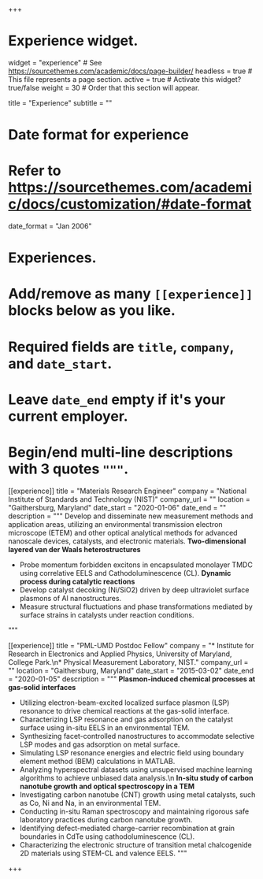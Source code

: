 +++
# Experience widget.
widget = "experience"  # See https://sourcethemes.com/academic/docs/page-builder/
headless = true  # This file represents a page section.
active = true  # Activate this widget? true/false
weight = 30  # Order that this section will appear.

title = "Experience"
subtitle = ""

# Date format for experience
#   Refer to https://sourcethemes.com/academic/docs/customization/#date-format
date_format = "Jan 2006"

# Experiences.
#   Add/remove as many `[[experience]]` blocks below as you like.
#   Required fields are `title`, `company`, and `date_start`.
#   Leave `date_end` empty if it's your current employer.
#   Begin/end multi-line descriptions with 3 quotes `"""`.
[[experience]]
  title = "Materials Research Engineer"
  company = "National Institute of Standards and Technology (NIST)"
  company_url = ""
  location = "Gaithersburg, Maryland"
  date_start = "2020-01-06"
  date_end = ""
  description = """
  Develop and disseminate new measurement methods and application areas, utilizing an environmental transmission electron microscope (ETEM) and other optical analytical methods for advanced nanoscale devices, catalysts, and electronic materials.
  **Two-dimensional layered van der Waals heterostructures**
  *	Probe momentum forbidden excitons in encapsulated monolayer TMDC using correlative EELS and Cathodoluminescence (CL).
  **Dynamic process during catalytic reactions**
  *	Develop catalyst decoking (Ni/SiO2) driven by deep ultraviolet surface plasmons of Al nanostructures.
  *	Measure structural fluctuations and phase transformations mediated by surface strains in catalysts under reaction conditions.

  """

[[experience]]
  title = "PML-UMD Postdoc Fellow"
  company = "* Institute for Research in Electronics and Applied Physics, University of Maryland, College Park.\n* Physical Measurement Laboratory, NIST."
  company_url = ""
  location = "Gaithersburg, Maryland"
  date_start = "2015-03-02"
  date_end = "2020-01-05"
  description = """
  **Plasmon-induced chemical processes at gas-solid interfaces**
  * Utilizing electron-beam-excited localized surface plasmon (LSP) resonance to drive chemical reactions at the gas-solid interface.
  * Characterizing LSP resonance and gas adsorption on the catalyst surface using in-situ EELS in an environmental TEM.
  * Synthesizing facet-controlled nanostructures to accommodate selective LSP modes and gas adsorption on metal surface.
  * Simulating LSP resonance energies and electric field using boundary element method (BEM) calculations in MATLAB.
  * Analyzing hyperspectral datasets using unsupervised machine learning algorithms to achieve unbiased data analysis.\n
  **In-situ study of carbon nanotube growth and optical spectroscopy in a TEM**
  * Investigating carbon nanotube (CNT) growth using metal catalysts, such as Co, Ni and Na, in an environmental TEM.
  * Conducting in-situ Raman spectroscopy and maintaining rigorous safe laboratory practices during carbon nanotube growth.
  * Identifying defect-mediated charge-carrier recombination at grain boundaries in CdTe using cathodoluminescence (CL).
  * Characterizing the electronic structure of transition metal chalcogenide 2D materials using STEM-CL and valence EELS.
  """

+++
